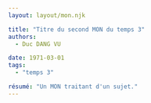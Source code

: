 ```yaml
---
layout: layout/mon.njk

title: "Titre du second MON du temps 3"
authors:
  - Duc DANG VU

date: 1971-03-01
tags: 
  - "temps 3"

résumé: "Un MON traitant d'un sujet."
---
```

